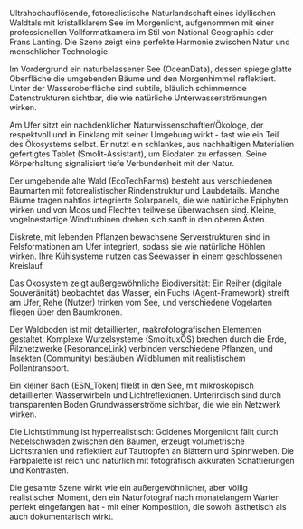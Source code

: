 Ultrahochauflösende, fotorealistische Naturlandschaft eines idyllischen Waldtals mit kristallklarem See im Morgenlicht, aufgenommen mit einer professionellen Vollformatkamera im Stil von National Geographic oder Frans Lanting. Die Szene zeigt eine perfekte Harmonie zwischen Natur und menschlicher Technologie.

Im Vordergrund ein naturbelassener See (OceanData), dessen spiegelglatte Oberfläche die umgebenden Bäume und den Morgenhimmel reflektiert. Unter der Wasseroberfläche sind subtile, bläulich schimmernde Datenstrukturen sichtbar, die wie natürliche Unterwasserströmungen wirken.

Am Ufer sitzt ein nachdenklicher Naturwissenschaftler/Ökologe, der respektvoll und in Einklang mit seiner Umgebung wirkt - fast wie ein Teil des Ökosystems selbst. Er nutzt ein schlankes, aus nachhaltigen Materialien gefertigtes Tablet (Smolit-Assistant), um Biodaten zu erfassen. Seine Körperhaltung signalisiert tiefe Verbundenheit mit der Natur.

Der umgebende alte Wald (EcoTechFarms) besteht aus verschiedenen Baumarten mit fotorealistischer Rindenstruktur und Laubdetails. Manche Bäume tragen nahtlos integrierte Solarpanels, die wie natürliche Epiphyten wirken und von Moos und Flechten teilweise überwachsen sind. Kleine, vogelnestartige Windturbinen drehen sich sanft in den oberen Ästen.

Diskrete, mit lebenden Pflanzen bewachsene Serverstrukturen sind in Felsformationen am Ufer integriert, sodass sie wie natürliche Höhlen wirken. Ihre Kühlsysteme nutzen das Seewasser in einem geschlossenen Kreislauf.

Das Ökosystem zeigt außergewöhnliche Biodiversität: Ein Reiher (digitale Souveränität) beobachtet das Wasser, ein Fuchs (Agent-Framework) streift am Ufer, Rehe (Nutzer) trinken vom See, und verschiedene Vogelarten fliegen über den Baumkronen.

Der Waldboden ist mit detaillierten, makrofotografischen Elementen gestaltet: Komplexe Wurzelsysteme (SmolituxOS) brechen durch die Erde, Pilznetzwerke (ResonanceLink) verbinden verschiedene Pflanzen, und Insekten (Community) bestäuben Wildblumen mit realistischem Pollentransport.

Ein kleiner Bach (ESN_Token) fließt in den See, mit mikroskopisch detaillierten Wasserwirbeln und Lichtreflexionen. Unterirdisch sind durch transparenten Boden Grundwasserströme sichtbar, die wie ein Netzwerk wirken.

Die Lichtstimmung ist hyperrealistisch: Goldenes Morgenlicht fällt durch Nebelschwaden zwischen den Bäumen, erzeugt volumetrische Lichtstrahlen und reflektiert auf Tautropfen an Blättern und Spinnweben. Die Farbpalette ist reich und natürlich mit fotografisch akkuraten Schattierungen und Kontrasten.

Die gesamte Szene wirkt wie ein außergewöhnlicher, aber völlig realistischer Moment, den ein Naturfotograf nach monatelangem Warten perfekt eingefangen hat - mit einer Komposition, die sowohl ästhetisch als auch dokumentarisch wirkt.
